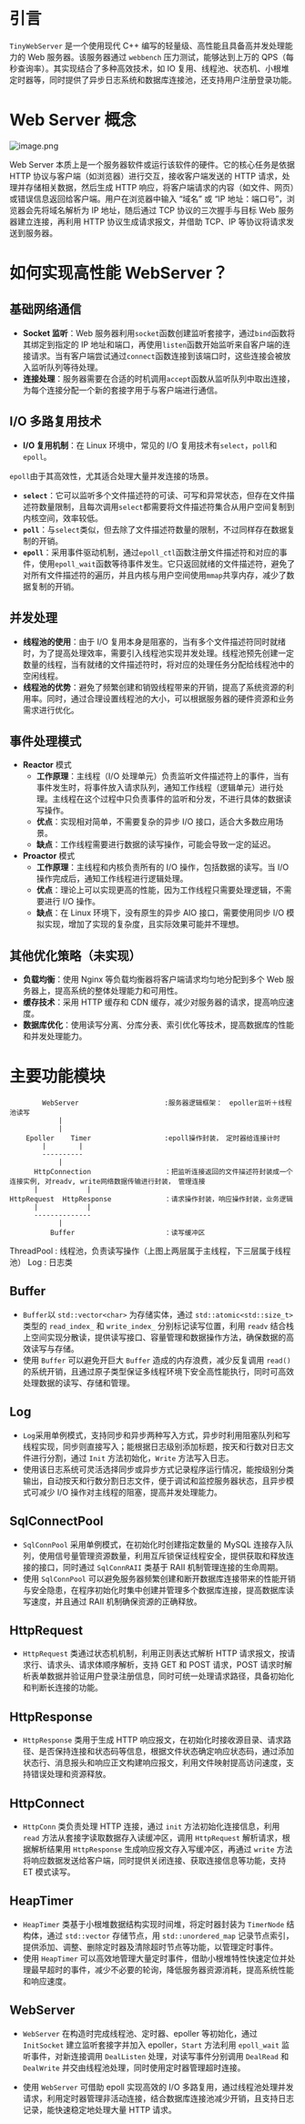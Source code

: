 # 引言

`TinyWebServer` 是一个使用现代 C++ 编写的轻量级、高性能且具备高并发处理能力的 Web 服务器。该服务器通过 `webbench` 压力测试，能够达到上万的 QPS（每秒查询率）。其实现结合了多种高效技术，如 IO 复用、线程池、状态机、小根堆定时器等，同时提供了异步日志系统和数据库连接池，还支持用户注册登录功能。

# Web Server 概念

![image.png](https://s2.loli.net/2025/03/14/xqj54EMR1zY6Zry.png)

Web Server 本质上是一个服务器软件或运行该软件的硬件。它的核心任务是依据 HTTP 协议与客户端（如浏览器）进行交互，接收客户端发送的 HTTP 请求，处理并存储相关数据，然后生成 HTTP 响应，将客户端请求的内容（如文件、网页）或错误信息返回给客户端。用户在浏览器中输入 “域名” 或 “IP 地址：端口号”，浏览器会先将域名解析为 IP 地址，随后通过 TCP 协议的三次握手与目标 Web 服务器建立连接，再利用 HTTP 协议生成请求报文，并借助 TCP、IP 等协议将请求发送到服务器。

# 如何实现高性能 WebServer？

## 基础网络通信

- **Socket 监听**：Web 服务器利用`socket`函数创建监听套接字，通过`bind`函数将其绑定到指定的 IP 地址和端口，再使用`listen`函数开始监听来自客户端的连接请求。当有客户端尝试通过`connect`函数连接到该端口时，这些连接会被放入监听队列等待处理。
- **连接处理**：服务器需要在合适的时机调用`accept`函数从监听队列中取出连接，为每个连接分配一个新的套接字用于与客户端进行通信。

## I/O 多路复用技术

-  **I/O 复用机制**：在 Linux 环境中，常见的 I/O 复用技术有`select`，`poll`和`epoll`。

  `epoll`由于其高效性，尤其适合处理大量并发连接的场景。

  - **`select`**：它可以监听多个文件描述符的可读、可写和异常状态，但存在文件描述符数量限制，且每次调用`select`都需要将文件描述符集合从用户空间复制到内核空间，效率较低。
  - **`poll`**：与`select`类似，但去除了文件描述符数量的限制，不过同样存在数据复制的开销。
  - **`epoll`**：采用事件驱动机制，通过`epoll_ctl`函数注册文件描述符和对应的事件，使用`epoll_wait`函数等待事件发生。它只返回就绪的文件描述符，避免了对所有文件描述符的遍历，并且内核与用户空间使用`mmap`共享内存，减少了数据复制的开销。

## 并发处理

- **线程池的使用**：由于 I/O 复用本身是阻塞的，当有多个文件描述符同时就绪时，为了提高处理效率，需要引入线程池实现并发处理。线程池预先创建一定数量的线程，当有就绪的文件描述符时，将对应的处理任务分配给线程池中的空闲线程。
- **线程池的优势**：避免了频繁创建和销毁线程带来的开销，提高了系统资源的利用率。同时，通过合理设置线程池的大小，可以根据服务器的硬件资源和业务需求进行优化。

## 事件处理模式

- **Reactor** 模式
  - **工作原理**：主线程（I/O 处理单元）负责监听文件描述符上的事件，当有事件发生时，将事件放入请求队列，通知工作线程（逻辑单元）进行处理。主线程在这个过程中只负责事件的监听和分发，不进行具体的数据读写操作。
  - **优点**：实现相对简单，不需要复杂的异步 I/O 接口，适合大多数应用场景。
  - **缺点**：工作线程需要进行数据的读写操作，可能会导致一定的延迟。
- **Proactor** 模式
  - **工作原理**：主线程和内核负责所有的 I/O 操作，包括数据的读写。当 I/O 操作完成后，通知工作线程进行逻辑处理。
  - **优点**：理论上可以实现更高的性能，因为工作线程只需要处理逻辑，不需要进行 I/O 操作。
  - **缺点**：在 Linux 环境下，没有原生的异步 AIO 接口，需要使用同步 I/O 模拟实现，增加了实现的复杂度，且实际效果可能并不理想。

##  其他优化策略（未实现）

- **负载均衡**：使用 Nginx 等负载均衡器将客户端请求均匀地分配到多个 Web 服务器上，提高系统的整体处理能力和可用性。
- **缓存技术**：采用 HTTP 缓存和 CDN 缓存，减少对服务器的请求，提高响应速度。
- **数据库优化**：使用读写分离、分库分表、索引优化等技术，提高数据库的性能和并发处理能力。

# 主要功能模块

```
        WebServer                     :服务器逻辑框架：　epoller监听＋线程池读写
            |
            |
    Epoller    Timer                  :epoll操作封装，　定时器给连接计时
        |        |
        ----------
            |
      HttpConnection                  ：把监听连接返回的文件描述符封装成一个连接实例, 对readv, write网络数据传输进行封装，　管理连接
      |            |
HttpRequest  HttpResponse             ：请求操作封装，响应操作封装，业务逻辑
      |            |
      --------------
            |
          Buffer                      ：读写缓冲区
```

ThreadPool : 线程池，负责读写操作（上图上两层属于主线程，下三层属于线程池） Log : 日志类

## Buffer

- `Buffer`以 `std::vector<char>` 为存储实体，通过 `std::atomic<std::size_t>` 类型的 `read_index_` 和 `write_index_` 分别标记读写位置，利用 `readv` 结合栈上空间实现分散读，提供读写接口、容量管理和数据操作方法，确保数据的高效读写与存储。
- 使用 `Buffer` 可以避免开巨大 `Buffer` 造成的内存浪费，减少反复调用 `read()` 的系统开销，且通过原子类型保证多线程环境下安全高性能执行，同时可高效处理数据的读写、存储和管理。

## Log

- `Log`采用单例模式，支持同步和异步两种写入方式，异步时利用阻塞队列和写线程实现，同步则直接写入；能根据日志级别添加标题，按天和行数对日志文件进行分割，通过 `Init` 方法初始化，`Write` 方法写入日志。
- 使用该日志系统可灵活选择同步或异步方式记录程序运行情况，能按级别分类输出，自动按天和行数分割日志文件，便于调试和监控服务器状态，且异步模式可减少 I/O 操作对主线程的阻塞，提高并发处理能力。

## SqlConnectPool

- `SqlConnPool` 采用单例模式，在初始化时创建指定数量的 MySQL 连接存入队列，使用信号量管理资源数量，利用互斥锁保证线程安全，提供获取和释放连接的接口，同时通过 `SqlConnRAII` 类基于 RAII 机制管理连接的生命周期。
- 使用 `SqlConnPool` 可以避免服务器频繁创建和断开数据库连接带来的性能开销与安全隐患，在程序初始化时集中创建并管理多个数据库连接，提高数据库读写速度，并且通过 RAII 机制确保资源的正确释放。

## HttpRequest

- `HttpRequest` 类通过状态机机制，利用正则表达式解析 HTTP 请求报文，按请求行、请求头、请求体顺序解析，支持 GET 和 POST 请求，POST 请求时解析表单数据并验证用户登录注册信息，同时可统一处理请求路径，具备初始化和判断长连接的功能。

## HttpResponse

- `HttpResponse` 类用于生成 HTTP 响应报文，在初始化时接收源目录、请求路径、是否保持连接和状态码等信息，根据文件状态确定响应状态码，通过添加状态行、消息报头和响应正文构建响应报文，利用文件映射提高访问速度，支持错误处理和资源释放。

## HttpConnect

- `HttpConn` 类负责处理 HTTP 连接，通过 `init` 方法初始化连接信息，利用 `read` 方法从套接字读取数据存入读缓冲区，调用 `HttpRequest` 解析请求，根据解析结果用 `HttpResponse` 生成响应报文存入写缓冲区，再通过 `write` 方法将响应数据发送给客户端，同时提供关闭连接、获取连接信息等功能，支持 ET 模式读写。

## HeapTimer

- `HeapTimer` 类基于小根堆数据结构实现时间堆，将定时器封装为 `TimerNode` 结构体，通过 `std::vector` 存储节点，用 `std::unordered_map` 记录节点索引，提供添加、调整、删除定时器及清除超时节点等功能，以管理定时事件。
- 使用 `HeapTimer` 可以高效地管理大量定时事件，借助小根堆特性快速定位并处理最早超时的事件，减少不必要的轮询，降低服务器资源消耗，提高系统性能和响应速度。

## WebServer

- `WebServer` 在构造时完成线程池、定时器、epoller 等初始化，通过 `InitSocket` 建立监听套接字并加入 epoller，`Start` 方法利用 `epoll_wait` 监听事件，对新连接调用 `DealListen` 处理，对读写事件分别调用 `DealRead` 和 `DealWrite` 并交由线程池处理，同时使用定时器管理超时连接。

- 使用 `WebServer` 可借助 epoll 实现高效的 I/O 多路复用，通过线程池处理并发请求，利用定时器管理非活动连接，结合数据库连接池减少开销，且支持日志记录，能快速稳定地处理大量 HTTP 请求。